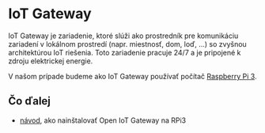 # IoT Gateway

IoT Gateway je zariadenie, ktoré slúži ako prostredník pre komunikáciu zariadení v lokálnom prostredí (napr. miestnosť, dom, loď, ...) so zvyšnou architektúrou IoT riešenia. Toto zariadenie pracuje 24/7 a je pripojené k zdroju elektrickej energie.

V našom prípade budeme ako IoT Gateway používať počítač [Raspberry Pi 3](https://www.raspberrypi.com/products/raspberry-pi-3-model-b/).


## Čo ďalej

* [návod](installation.md), ako nainštalovať Open IoT Gateway na RPi3

